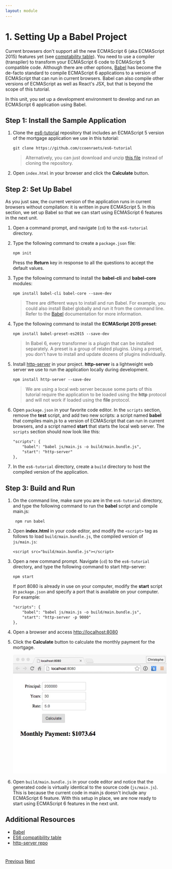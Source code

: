 ```yaml
---
layout: module
---
```

# 1. Setting Up a Babel Project

Current browsers don't support all the new ECMAScript 6 (aka ECMAScript 2015) features yet (see [comptability table](http://kangax.github.io/compat-table/es6/)). You need to use a compiler (transpiler) to transform your ECMAScript 6 code to ECMAScript 5 compatible code. Although there are other options, [Babel](http://babeljs.io/) has become the de-facto standard to compile  ECMAScript 6 applications to a version of ECMAScript that can run in current browsers. Babel can also compile other versions of ECMAScript as well as React's JSX, but that is beyond the scope of this tutorial.

In this unit, you set up a development environment to develop and run an ECMAScript 6 application using Babel.

## Step 1: Install the Sample Application

1. Clone the [es6-tutorial](https://github.com/ccoenraets/es6-tutorial/) repository that includes an ECMAScript 5 version of the mortgage application we use in this tutorial:

	```
	git clone https://github.com/ccoenraets/es6-tutorial
	```

	> Alternatively, you can just download and unzip [this file](https://github.com/ccoenraets/es6-tutorial/archive/master.zip) instead of cloning the repository.

1. Open `index.html` in your browser and click the **Calculate** button.


## Step 2: Set Up Babel

As you just saw, the current version of the application runs in current browsers without compilation: it is written in pure ECMAScript 5. In this section, we set up Babel so that we can start using ECMAScript 6 features in the next unit.

1. Open a command prompt, and navigate (`cd`) to the `es6-tutorial` directory.

1. Type the following command to create a `package.json` file:

    ```
    npm init
    ```

    Press the **Return** key in response to all the questions to accept the default values.
     
1. Type the following command to install the **babel-cli** and **babel-core** modules:

	```
	npm install babel-cli babel-core --save-dev
	```
	
	> There are different ways to install and run Babel. For example, you could also install Babel globally and run it from the command line. Refer to the [Babel](http://babeljs.io/docs/setup/) documentation for more information.


1. Type the following command to install the **ECMAScript 2015 preset**:
	
	```
	npm install babel-preset-es2015 --save-dev
	```
	
	> In Babel 6, every transformer is a plugin that can be installed separately. A preset is a group of related plugins. Using a preset, you don't have to install and update dozens of plugins individually.
	

1. Install [http-server](https://github.com/indexzero/http-server) in your project. **http-server** is a lightweight web server we use to run the application locally during development. 

	```
	npm install http-server --save-dev
	```

	> We are using a local web server because some parts of this tutorial require the application to be loaded using the **http** protocol and will not work if loaded using the **file** protocol.

1. Open `package.json` in your favorite code editor. In the `scripts` section, remove the **test** script, and add two new scripts: a script named **babel** that compiles main.js to a version of ECMAScript that can run in current browsers, and a script named **start** that starts the local web server. The `scripts` section should now look like this:

	```
	"scripts": {
        "babel": "babel js/main.js -o build/main.bundle.js",
		"start": "http-server"
	},
	```

1. In the `es6-tutorial` directory, create a `build` directory to host the compiled version of the application.
	
## Step 3: Build and Run	


1. On the command line, make sure you are in the `es6-tutorial` directory, and type the following command to run the **babel** script and compile main.js:

	```
	 npm run babel
	```

1. Open **index.html** in your code editor, and modify the ```<script>``` tag as follows to load `build/main.bundle.js`, the compiled version of `js/main.js`:

	```
	<script src="build/main.bundle.js"></script>
	```

1. Open a new command prompt. Navigate (`cd`) to the `es6-tutorial` directory, and type the following command to start http-server:

	```
	npm start
	```

	If port 8080 is already in use on your computer, modify the **start** script in `package.json` and specify a port that is available on your computer. For example:

	```
	"scripts": {
        "babel": "babel js/main.js -o build/main.bundle.js",
	    "start": "http-server -p 9000"
	},
	```

1. Open a browser and access [http://localhost:8080](http://localhost:8080)

1. Click the **Calculate** button to calculate the monthly payment for the mortgage.

	![](images/unit01.jpg)
	
1. Open `build/main.bundle.js` in your code editor and notice that the generated code is virtually identical to the source code (`js/main.js`). This is because the current code in main.js doesn't include any ECMAScript 6 feature. With this setup in place, we are now ready to start using ECMAScript 6 features in the next unit. 


## Additional Resources

- [Babel](http://babeljs.io/) 
- [ES6 compatibility table](https://kangax.github.io/compat-table/es6/)
- [http-server repo](https://github.com/indexzero/http-server)

<div class="row" style="margin-top:40px;">
<div class="col-sm-12">
<a href="index.html" class="btn btn-default"><i class="glyphicon glyphicon-chevron-left"></i> Previous</a>
<a href="ecmascript6-let.html" class="btn btn-default pull-right">Next <i class="glyphicon glyphicon-chevron-right"></i></a>
</div>
</div>
